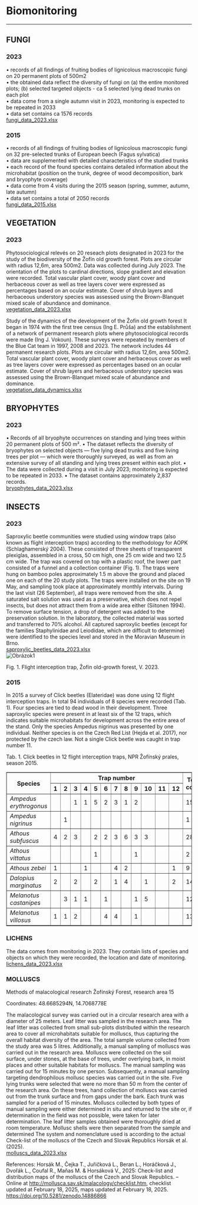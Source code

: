 # Biomonitoring

*******  
## FUNGI 

### 2023 

•	records of all findings of fruiting bodies of lignicolous macroscopic fungi on 20 permanent plots of 500m2 <br>
•	the obtained data reflect the diversity of fungi on (a) the entire monitored plots; (b) selected targeted objects - ca 5 selected lying dead trunks on each plot  <br>
•	data come from a single autumn visit in 2023, monitoring is expected to be repeated in 2033 <br>
•	data set contains ca 1576 records  <br>
[fungi_data_2023.xlsx](https://github.com/user-attachments/files/19734991/fungi_data_2023.xlsx)
 <br>

### 2015 

•	records of all findings of fruiting bodies of lignicolous macroscopic fungi on 32 pre-selected trunks of European beech (Fagus sylvatica)  <br>
•	data are supplemented with detailed characteristics of the studied trunks  <br>
•	each record of the found species contains detailed information about the microhabitat (position on the trunk, degree of wood decomposition, bark and bryophyte coverage)  <br>
•	data come from 4 visits during the 2015 season (spring, summer, autumn, late autumn)  <br>
•	data set contains a total of 2050 records  <br>
[fungi_data_2015.xlsx](https://github.com/user-attachments/files/19734997/fungi_data_2015.xlsx)
 <br>


## VEGETATION

### 2023

Phytosociological relevés on 20 reseach plots designated in 2023 for the study of the biodiversity of the Žofín old growth forest. 
Plots are circular with radius 12,6m, area 500m2.
Data was collected during July 2023. 
The orientation of the plots to cardinal directions, slope gradient and elevation were recorded.
Total vascular plant cover, woody plant cover and herbaceous cover as well as tree layers cover were expressed as percentages based on an ocular estimate.
Cover of shrub layers and herbaceous understory species was assessed using the Brown-Blanquet mixed scale of abundance and dominance. <br>
[vegetation_data_2023.xlsx](https://github.com/user-attachments/files/19735002/vegetation_data_2023.xlsx)
 <br>
 
Study of the dynamics of the development of the Žofín old growth forest
It began in 1974 with the first tree census (Ing E. Průša) and the establishment of a network of permanent research plots where phytosociological records were made (Ing J. Vokoun).
These surveys were repeated by members of the Blue Cat team in 1997, 2008 and 2023.
The network includes 44 permanent research plots.
Plots are circular with radius 12,6m, area 500m2.
Total vascular plant cover, woody plant cover and herbaceous cover as well as tree layers cover were expressed as percentages based on an ocular estimate.
Cover of shrub layers and herbaceous understory species was assessed using the Brown-Blanquet mixed scale of abundance and dominance. <br>
[vegetation_data_dynamics.xlsx](https://github.com/user-attachments/files/19735000/vegetation_data_dynamics.xlsx)
 <br>

## BRYOPHYTES

### 2023
•	Records of all bryophyte occurrences on standing and lying trees within 20 permanent plots of 500 m².
•	The dataset reflects the diversity of bryophytes on selected objects — five lying dead trunks and five living trees per plot — which were thoroughly surveyed, as well as from an extensive survey of all standing and lying trees present within each plot.
•	The data were collected during a visit in July 2023; monitoring is expected to be repeated in 2033.
•	The dataset contains approximately 2,837 records. <br>
[bryophytes_data_2023.xlsx](https://github.com/user-attachments/files/19735005/bryophytes_data_2023.xlsx)
 <br>

## INSECTS

### 2023

Saproxylic beetle communities were studied using window traps (also known as flight interception traps) according to the methodology for AOPK (Schlaghamerský 2004). These consisted of three sheets of transparent plexiglas, assembled in a cross, 50 cm high, one 25 cm wide and two 12.5 cm wide. The trap was covered on top with a plastic roof, the lower part consisted of a funnel and a collection container (Fig. 1). The traps were hung on bamboo poles approximately 1.5 m above the ground and placed one on each of the 20 study plots. The traps were installed on the site on 19 May, and sampling took place at approximately monthly intervals. During the last visit (26 September), all traps were removed from the site. A saturated salt solution was used as a preservative, which does not repel insects, but does not attract them from a wide area either (Siitonen 1994). To remove surface tension, a drop of detergent was added to the preservation solution. In the laboratory, the collected material was sorted and transferred to 70% alcohol. All captured saproxylic beetles (except for the families Staphylinidae and Leiodidae, which are difficult to determine) were identified to the species level and stored in the Moravian Museum in Brno. <br>
[saproxylic_beetles_data_2023.xlsx](https://github.com/user-attachments/files/19735006/saproxylic_beetles_data_2023.xlsx)
 <br>
 ![Obrázok1](https://github.com/user-attachments/assets/56f9cb83-7d34-41be-9691-ae6507b35d4e)

Fig. 1. Flight interception trap, Žofín old-growth forest, V. 2023.
 <br>

### 2015

In 2015 a survey of Click beetles (Elateridae) was done using 12 flight interception traps. In total 94 individuals of 8 species were recorded (Tab. 1). Four species are tied to dead wood in their development. Three saproxylic species were present in at least six of the 12 traps, which indicates suitable microhabitats for development across the entire area of the stand. Only the species Ampedus nigrinus was presented by one individual. Neither species is on the Czech Red List (Hejda et al. 2017), nor protected by the czech law. Not a single Click beetle was caught in trap number 11.



Tab. 1. Click beetles in 12 flight interception traps, NPR Žofínský prales, season 2015.

<table border="1">
  <thead>
    <tr>
      <th rowspan="2">Species</th>
      <th colspan="12">Trap number</th>
      <th rowspan="2">Total count</th>
    </tr>
    <tr>
      <th>1</th><th>2</th><th>3</th><th>4</th><th>5</th><th>6</th>
      <th>7</th><th>8</th><th>9</th><th>10</th><th>11</th><th>12</th>
    </tr>
  </thead>
  <tbody>
    <tr><td><i>Ampedus erythrogonus</i></td><td></td><td></td><td>1</td><td>1</td><td>5</td><td>2</td><td>3</td><td>1</td><td>2</td><td></td><td></td><td></td><td>15</td></tr>
    <tr><td><i>Ampedus nigrinus</i></td><td></td><td>1</td><td></td><td></td><td></td><td></td><td></td><td></td><td></td><td></td><td></td><td></td><td>1</td></tr>
    <tr><td><i>Athous subfuscus</i></td><td>4</td><td>2</td><td>3</td><td></td><td>2</td><td>2</td><td>3</td><td>6</td><td>3</td><td>3</td><td></td><td></td><td>28</td></tr>
    <tr><td><i>Athous vittatus</i></td><td></td><td></td><td></td><td></td><td>1</td><td></td><td></td><td></td><td>1</td><td></td><td></td><td></td><td>2</td></tr>
    <tr><td><i>Athous zebei</i></td><td>1</td><td></td><td></td><td>1</td><td></td><td></td><td>4</td><td>2</td><td></td><td></td><td></td><td>1</td><td>9</td></tr>
    <tr><td><i>Dalopius marginatus</i></td><td>2</td><td></td><td>2</td><td></td><td>2</td><td></td><td>1</td><td>4</td><td></td><td>1</td><td></td><td>2</td><td>14</td></tr>
    <tr><td><i>Melanotus castanipes</i></td><td></td><td>3</td><td>1</td><td>1</td><td></td><td>1</td><td></td><td></td><td>1</td><td>5</td><td></td><td></td><td>12</td></tr>
    <tr><td><i>Melanotus villosus</i></td><td>1</td><td>1</td><td>2</td><td></td><td></td><td>4</td><td>4</td><td></td><td>1</td><td></td><td></td><td></td><td>13</td></tr>
  </tbody>
</table>


### LICHENS

The data comes from monitoring in 2023. They contain lists of species and objects on which they were recorded, the location and date of monitoring. <br>
[lichens_data_2023.xlsx](https://github.com/user-attachments/files/19735015/lichens_data_2023.xlsx)
 <br>

### MOLLUSCS

Methods of malacological research
Žofínský Forest, research area 15
 
Coordinates: 48.6685294N, 14.7068778E
 
The malacological survey was carried out in a circular research area with a diameter of 25 meters. Leaf litter was sampled in the research area. The leaf litter was collected from small sub-plots distributed within the research area to cover all microhabitats suitable for molluscs, thus capturing the overall habitat diversity of the area. The total sample volume collected from the study area was 5 litres. 
Additionally, a manual sampling of molluscs was carried out in the research area. Molluscs were collected on the soil surface, under stones, at the base of trees, under overlying bark, in moist places and other suitable habitats for molluscs. The manual sampling was carried out for 15 minutes by one person.
Subsequently, a manual sampling targeting dendrophilous mollusc species was carried out in the site. Five lying trunks were selected that were no more than 50 m from the center of the research area. On these trees, hand collection of molluscs was carried out from the trunk surface and from gaps under the bark. Each trunk was sampled for a period of 15 minutes.
Molluscs collected by both types of manual sampling were either determined in situ and returned to the site or, if determination in the field was not possible, were taken for later determination. 
The leaf litter samples obtained were thoroughly dried at room temperature. Mollusc shells were then separated from the sample and determined 
The system and nomenclature used is according to the actual Check-list of the molluscs of the Czech and Slovak Republics Horsák et al. (2025).  <br>
[molluscs_data_2023.xlsx](https://github.com/user-attachments/files/19735026/molluscs_data_2023.xlsx)
 <br>

 
References:
Horsák M., Čejka T., Juřičková L., Beran L., Horáčková J., Dvořák L., Coufal R., Maňas M. & Horsáková V., 2025: Check-list and distribution maps of the molluscs of the Czech and Slovak Republics. – Online at http://mollusca.sav.sk/malacology/checklist.htm, checklist updated at February 18, 2025, maps updated at February 18, 2025. https://doi.org/10.5281/zenodo.14886866



